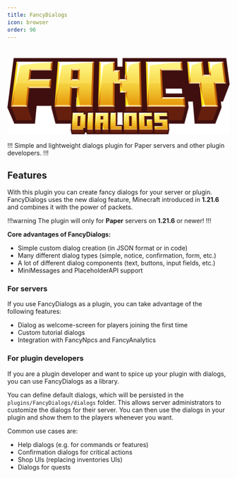 ```yaml
---
title: FancyDialogs
icon: browser
order: 90
---
```


#

![](../static/logos-and-banners/fancydialogs-banner.png)

!!!
Simple and lightweight dialogs plugin for Paper servers and other plugin developers.
!!!

## Features

With this plugin you can create fancy dialogs for your server or plugin. 
FancyDialogs uses the new dialog feature, Minecraft introduced in **1.21.6** and combines it with the power of packets.

!!!warning
The plugin will only for **Paper** servers on **1.21.6** or newer!
!!!

**Core advantages of FancyDialogs:**
- Simple custom dialog creation (in JSON format or in code)
- Many different dialog types (simple, notice, confirmation, form, etc.)
- A lot of different dialog components (text, buttons, input fields, etc.)
- MiniMessages and PlaceholderAPI support

### For servers

If you use FancyDialogs as a plugin, you can take advantage of the following features:
- Dialog as welcome-screen for players joining the first time
- Custom tutorial dialogs
- Integration with FancyNpcs and FancyAnalytics

### For plugin developers

If you are a plugin developer and want to spice up your plugin with dialogs, you can use FancyDialogs as a library.

You can define default dialogs, which will be persisted in the `plugins/FancyDialogs/dialogs` folder.
This allows server administrators to customize the dialogs for their server.
You can then use the dialogs in your plugin and show them to the players whenever you want.

Common use cases are:
- Help dialogs (e.g. for commands or features)
- Confirmation dialogs for critical actions
- Shop UIs (replacing inventories UIs)
- Dialogs for quests

